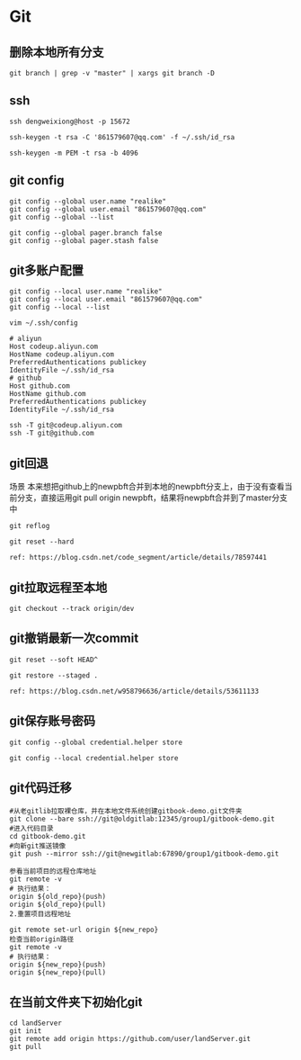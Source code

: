 # Git

## 删除本地所有分支
```
git branch | grep -v "master" | xargs git branch -D
```

## ssh
```
ssh dengweixiong@host -p 15672

ssh-keygen -t rsa -C '861579607@qq.com' -f ~/.ssh/id_rsa

ssh-keygen -m PEM -t rsa -b 4096
```

## git config
```
git config --global user.name "realike"
git config --global user.email "861579607@qq.com"
git config --global --list

git config --global pager.branch false
git config --global pager.stash false
```

## git多账户配置 
```
git config --local user.name "realike"
git config --local user.email "861579607@qq.com"
git config --local --list

vim ~/.ssh/config

# aliyun
Host codeup.aliyun.com
HostName codeup.aliyun.com
PreferredAuthentications publickey
IdentityFile ~/.ssh/id_rsa
# github
Host github.com
HostName github.com
PreferredAuthentications publickey
IdentityFile ~/.ssh/id_rsa

ssh -T git@codeup.aliyun.com
ssh -T git@github.com
```

## git回退
场景
本来想把github上的newpbft合并到本地的newpbft分支上，由于没有查看当前分支，直接运用git pull origin newpbft，结果将newpbft合并到了master分支中
```
git reflog

git reset --hard

ref: https://blog.csdn.net/code_segment/article/details/78597441
```

## git拉取远程至本地
```
git checkout --track origin/dev
```

## git撤销最新一次commit
```
git reset --soft HEAD^

git restore --staged . 

ref: https://blog.csdn.net/w958796636/article/details/53611133
```

## git保存账号密码
```
git config --global credential.helper store

git config --local credential.helper store
```

## git代码迁移
```
#从老gitlib拉取裸仓库，并在本地文件系统创建gitbook-demo.git文件夹
git clone --bare ssh://git@oldgitlab:12345/group1/gitbook-demo.git
#进入代码目录
cd gitbook-demo.git
#向新git推送镜像
git push --mirror ssh://git@newgitlab:67890/group1/gitbook-demo.git

参看当前项目的远程仓库地址
git remote -v
# 执行结果：
origin ${old_repo}(push)
origin ${old_repo}(pull)
2.重置项目远程地址

git remote set-url origin ${new_repo}
检查当前origin路径
git remote -v
# 执行结果：
origin ${new_repo}(push)
origin ${new_repo}(pull)
```

## 在当前文件夹下初始化git
```
cd landServer
git init
git remote add origin https://github.com/user/landServer.git
git pull
```